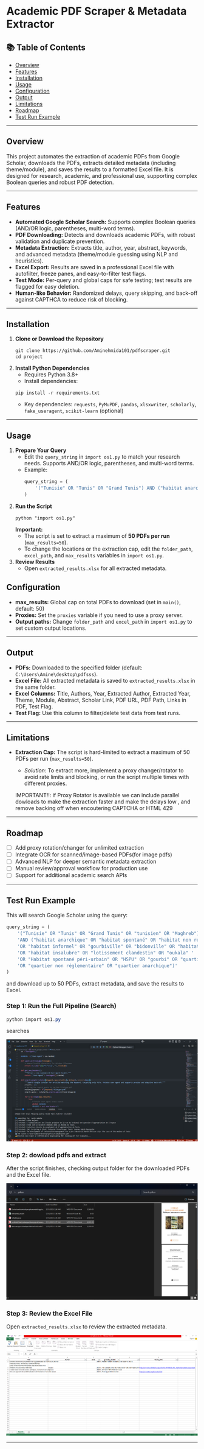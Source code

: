 # Academic PDF Scraper & Metadata Extractor

## 📚 Table of Contents
- [Overview](#overview)
- [Features](#features)
- [Installation](#installation)
- [Usage](#usage)
- [Configuration](#configuration)
- [Output](#output)
- [Limitations](#limitations)
- [Roadmap](#roadmap)
- [Test Run Example](#test-run-example)

---

## Overview
This project automates the extraction of academic PDFs from Google Scholar, downloads the PDFs, extracts detailed metadata (including theme/module), and saves the results to a formatted Excel file. It is designed for research, academic, and professional use, supporting complex Boolean queries and robust PDF detection.

---

## Features
- **Automated Google Scholar Search:** Supports complex Boolean queries (AND/OR logic, parentheses, multi-word terms).
- **PDF Downloading:** Detects and downloads academic PDFs, with robust validation and duplicate prevention.
- **Metadata Extraction:** Extracts title, author, year, abstract, keywords, and advanced metadata (theme/module guessing using NLP and heuristics).
- **Excel Export:** Results are saved in a professional Excel file with autofilter, freeze panes, and easy-to-filter test flags.
- **Test Mode:** Per-query and global caps for safe testing; test results are flagged for easy deletion.
- **Human-like Behavior:** Randomized delays, query skipping, and back-off against CAPTHCA to reduce risk of blocking.

---

## Installation

1. **Clone or Download the Repository**
   ```
   git clone https://github.com/Aminehmida101/pdfscraper.git
   cd project
   ```
2. **Install Python Dependencies**
   - Requires Python 3.8+
   - Install dependencies:
   ```
   pip install -r requirements.txt
   ```
   - Key dependencies: `requests`, `PyMuPDF`, `pandas`, `xlsxwriter`, `scholarly`, `fake_useragent`, `scikit-learn` (optional)

---

## Usage

1. **Prepare Your Query**
   - Edit the `query_string` in `import os1.py` to match your research needs. Supports AND/OR logic, parentheses, and multi-word terms.
   - Example:
     ```python
     query_string = (
         '("Tunisie" OR "Tunis" OR "Grand Tunis") AND ("habitat anarchique" OR "habitat spontané")'
     )
     ```
2. **Run the Script**
   ```
   python "import os1.py"
   ```
   **Important:**
   - The script is set to extract a maximum of **50 PDFs per run** (`max_results=50`).
   - To change the locations or the extraction cap, edit the `folder_path`, `excel_path`, and `max_results` variables in `import os1.py`.
3. **Review Results**
   - Open `extracted_results.xlsx` for all extracted metadata.

## Configuration
- **max_results:** Global cap on total PDFs to download (set in `main()`, default: 50)
- **Proxies:** Set the `proxies` variable if you need to use a proxy server.
- **Output paths:** Change `folder_path` and `excel_path` in `import os1.py` to set custom output locations.

---

## Output
- **PDFs:** Downloaded to the specified folder (default: `C:\Users\Amine\desktop\pdfsss`).
- **Excel File:** All extracted metadata is saved to `extracted_results.xlsx` in the same folder.
- **Excel Columns:** Title, Authors, Year, Extracted Author, Extracted Year, Theme, Module, Abstract, Scholar Link, PDF URL, PDF Path, Links in PDF, Test Flag.
- **Test Flag:** Use this column to filter/delete test data from test runs.

---

## Limitations
- **Extraction Cap:** The script is hard-limited to extract a maximum of 50 PDFs per run (`max_results=50`).
  - *Solution:* To extract more, implement a proxy changer/rotator to avoid rate limits and blocking, or run the script multiple times with different proxies.

   IMPORTANT!!: if Proxy Rotator is available we can include parallel dowloads to make the extraction faster and make the delays low , and remove backing off when encoutering CAPTCHA or HTML 429
  

---

## Roadmap
- [ ] Add proxy rotation/changer for unlimited extraction
- [ ] Integrate OCR for scanned/image-based PDFs(for image pdfs)
- [ ] Advanced NLP for deeper semantic metadata extraction
- [ ] Manual review/approval workflow for production use
- [ ] Support for additional academic search APIs

---

## Test Run Example

This will search Google Scholar using the query:

```python
query_string = (
    '("Tunisie" OR "Tunis" OR "Grand Tunis" OR "tunisien" OR "Maghreb") '
    'AND ("habitat anarchique" OR "habitat spontané" OR "habitat non réglementaire" '
    'OR "habitat informel" OR "gourbiville" OR "bidonville" OR "habitat précaire" '
    'OR "habitat insalubre" OR "lotissement clandestin" OR "oukala" '
    'OR "Habitat spontané péri-urbain" OR "HSPU" OR "gourbi" OR "quartier informel" '
    'OR "quartier non réglementaire" OR "quartier anarchique")'
)
```

and download up to 50 PDFs, extract metadata, and save the results to Excel.

### Step 1: Run the Full Pipeline (Search)
```powershell
python import os1.py
```
searches 

<p align="center">
  <img src="img/step1.png" alt="step1"/>
</p>

### Step 2: dowload pdfs and extract 

After the script finishes, checking output folder for the downloaded PDFs and the Excel file.


<p align="center">
  <img src="img/step2.png" alt="step2"/>
</p>

### Step 3: Review the Excel File

Open `extracted_results.xlsx` to review the extracted metadata.


<p align="center">
  <img src="img/step3.png" alt="step3"/>
</p>


---

